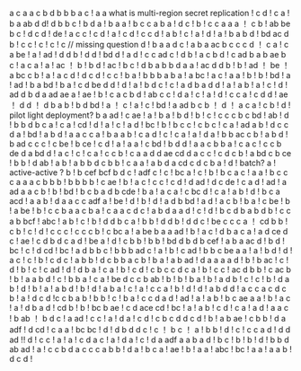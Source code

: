 a
c
a
a
c
b
d
b
b
b
a
c !  a
a  what is multi-region secret replication !
c
d ! c
a ! b
a
ab
d
d!
d
b
b
c ! b
d
a !
b a
a ! b
c
c
a
b
a !
d
c !
b !
c
c
a
a
a ！
c
b !
ab
be
b
c !
d
c
d !
de !
a
c
c !
c
d !
a !
c
d !
c 
c
d !
a
b !
c !
a !
d !
a !
b
a
b
d !
bd
ac
d
b !
c
c !
c !
c !
c
 // missing question
d !
b
a
a
d
c !
a
b
a
ac
b
c
c
c
d ！
c
a !
c
a
be !
a !
ad !
d
d
b !
d
d !
bd
d !
a
d !
c
c
ad
c !
d 
b !
a
c
b
d !
c
ad
b
a
b
ae
b
c !
a
c
a !
a !
ac ！
b !
b
d !
ac !
b
c !
d
b
a
b
b
d
a
a !
ac
d
d
b !
b !
ad ！
be ！
a
bc
c
b !
a !
a
c
d !
d
c
d !
c 
c !
b
a !
b
b
b
a
b
a !
a
bc !
a
c !
a
a !
b !
b !
bd !
a !
ad !
b
a
bd !
b
a !
c
d
be
d
d !
d !
a !
b
d
c !
c !
a
d 
b
a
d
d !
a !
a
b !
a !
c !
d !
ad
d
b
d
a 
ad
ae
a !
ae !
b !
c
a
c
b
d !
ab
c
c !
d
a !
c !
a !
d !
c
c
a !
c
d
d !
ae ！
d
d ！
d
b
a
b !
b
d
bd !
a ！
c !
a !
c !
bd !
a
ad
b
c
b ！
d ！
a
c
a !
c
b !
d ! pilot light deployment?
b
a
ad !
c
ae !
a !
b
a !
b
d !
b !
c !
c
c
c
b
c
bd !
ab !
d !
b
b
d
b
c
a !
c 
a !
cd !
d !
a !
c !
a
d !
bc !
b !
b
c
c !
c
b
c !
c
a !
ad 
a
b !
d
c
c
d 
a !
bd !
a
b
d !
a
a
c
c
a !
b
a
a
b !
c
a
d !
c !
c
a !
a !
d
a !
b
b
ac
c
b !
a
b
d !
b
ad
c
c
c !
c
be !
b
ce !
c
d !
a !
a
a !
c
bd !
b
d
d !
a
a
c
b
b
a !
c
a
c !
c
c
b
de
d
a
bd
d !
a
c !
c !
c
a !
c
c
b !
c
a
a
d
d
ae
cd
d
a
c
c !
c
d
c
b !
a
bd 
c
b
ce !
b
b !
d
ab !
a
b !
a
b
b
d
c
b
b !
c
a
a !
a
b
d
a
cd
c
d
c
b
a !
d ! batch?
a ! active-active ?
b !
b
cef
bcf
b
d
c !
adf
c !
c !
bc
a !
c !
b !
b
c
a
c !
a
a !
b
c
c
c
a
a
a
c
b
b
b !
b
b
b
b !
c
ae !
b !
a
c !
c
c !
c
d !
d
ad !
d
c
de !
c
a
d !
ad !
a
ad
a
a
c
b !
b !
bd !
b
c
b
a
d
b
cde !
b
a !
a
c 
a !
c
bc
d !
c
a !
a
b !
d !
b
c
a
acd !
a
a
b !
d
a
a
c
c
adf
a !
be !
d !
b !
d !
a
d
b
bd !
a
d !
a
c
b !
b
a !
c
be !
b !
a
be !
b !
c
c
b
a
a
c
b
a !
c
a
a
c
d
c !
a
b
d
a
a
d !
c !
d !
b
c
d
b
a
b
d
b !
c
c
a
b
bcf !
abc !
a
b !
c !
b !
d
d
b
c
a !
b
b !
d
d
b !
d 
d
c !
be
c
c
c
a ！
cd
b
b !
c
b !
c !
d !
c
c
c !
c
c
c
b !
c
bc
a !
a
be
b
a
a
ad !
b !
a
c !
d
b
a
c
a !
a
d
ce
d
c !
ae !
c
d
b
d
c
a
d !
be
a !
d !
c
b
b !
b
b !
bd
d
b
d
b
cef !
a
b
a
ac
d !
b
d !
bc !
c !
d
cd !
bc !
a
d
b
b
c !
b
b
b
ad
c !
a !
b !
c
ad !
b
b
c
be
a
a !
a !
b
d !
d !
a
c !
c !
b !
c
d
c !
a
b
b !
d
c
b
b
a
c
b !
b
a !
a
b
ad !
d
a
a
a
a
d !
b !
b
ac !
c !
d !
b !
c !
c
ad !
d !
d
b
a !
c 
a !
b !
c
d !
c
b
c
c
d
c
a !
b !
c
c !
ac
d
b
b !
c
ac
b !
b !
a
a
b
d !
c !
b 
b
a !
c
a !
be
d
c
c
b
ab !
b !
b !
b
a !
b !
a
d
b !
c !
c !
b !
d
a
b !
d !
b !
a !
a 
b
d !
b !
d !
a
b
a !
c !
a !
c
c
a !
b !
d !
d !
a 
b
d 
d !
a
c
c
a
c
d
c
b !
a !
d
c
d !c
c
b
a
b !
b
b !
c !
b
a !
c
c
d
a
d !
ad !
a !
a
b !
b
c
ae
a
a !
b !
a
c !
a !
d
b
a
d !
cd
b !
b !
bc
b
ae !
c
d
ace
cd !
bc !
a !
a
b !
c
d !
c 
a !
a
d !
a
a
c !
b
ab ！
b
d
c !
a
ad !
c
c !
a !
d
a !
c
d !
c
b
c
d
d
c
d !
b !
a
b
ae !
c
b
b !
d
a
adf !
d
cd !
c
a
a !
bc
bc !
d !
d
b
d 
d
c !
c ！
b
c ！
a !
b
b !
d !
c !
c
c
a
d !
d
d
ad !!
d !
c
c !
a !
a !
c
d
a
c !
a !
d
a !
c !
d 
a
adf
a
a
b
a
d !
b
c !
b !
b !
d !
b
b
d
ab
ad !
a !
c
c
b
d
a
c
c
c
a
b
b !
d
a !
b
c
a !
ae !
b !
a
a !
abc !
bc !
a
a !
a
a
b !
d 
c
d !
